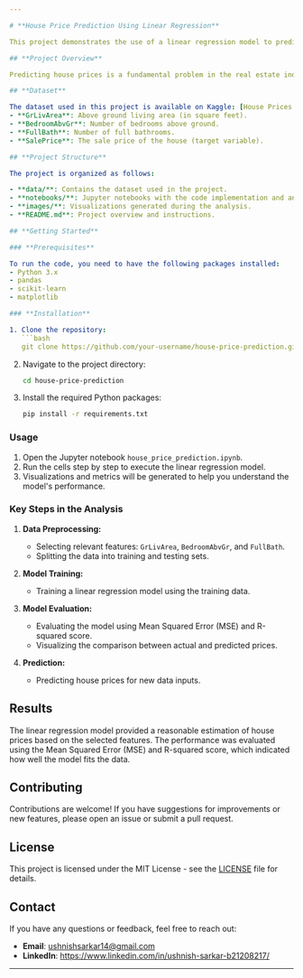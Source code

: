 ```yaml
---

# **House Price Prediction Using Linear Regression**

This project demonstrates the use of a linear regression model to predict the prices of houses based on specific features such as square footage, number of bedrooms, and bathrooms. The goal is to provide an accurate estimation of house prices, which can be beneficial for real estate analysis and decision-making.

## **Project Overview**

Predicting house prices is a fundamental problem in the real estate industry. This project leverages a linear regression model to estimate house prices using key features from a dataset of house sales. The project walks through data preprocessing, model training, evaluation, and making predictions with new data.

## **Dataset**

The dataset used in this project is available on Kaggle: [House Prices - Advanced Regression Techniques](https://www.kaggle.com/c/house-prices-advanced-regression-techniques/data). It includes the following relevant features:
- **GrLivArea**: Above ground living area (in square feet).
- **BedroomAbvGr**: Number of bedrooms above ground.
- **FullBath**: Number of full bathrooms.
- **SalePrice**: The sale price of the house (target variable).

## **Project Structure**

The project is organized as follows:

- **data/**: Contains the dataset used in the project.
- **notebooks/**: Jupyter notebooks with the code implementation and analysis.
- **images/**: Visualizations generated during the analysis.
- **README.md**: Project overview and instructions.

## **Getting Started**

### **Prerequisites**

To run the code, you need to have the following packages installed:
- Python 3.x
- pandas
- scikit-learn
- matplotlib

### **Installation**

1. Clone the repository:
   ```bash
   git clone https://github.com/your-username/house-price-prediction.git
   ```
2. Navigate to the project directory:
   ```bash
   cd house-price-prediction
   ```
3. Install the required Python packages:
   ```bash
   pip install -r requirements.txt
   ```

### **Usage**

1. Open the Jupyter notebook `house_price_prediction.ipynb`.
2. Run the cells step by step to execute the linear regression model.
3. Visualizations and metrics will be generated to help you understand the model's performance.

### **Key Steps in the Analysis**

1. **Data Preprocessing:**
   - Selecting relevant features: `GrLivArea`, `BedroomAbvGr`, and `FullBath`.
   - Splitting the data into training and testing sets.

2. **Model Training:**
   - Training a linear regression model using the training data.

3. **Model Evaluation:**
   - Evaluating the model using Mean Squared Error (MSE) and R-squared score.
   - Visualizing the comparison between actual and predicted prices.

4. **Prediction:**
   - Predicting house prices for new data inputs.

## **Results**

The linear regression model provided a reasonable estimation of house prices based on the selected features. The performance was evaluated using the Mean Squared Error (MSE) and R-squared score, which indicated how well the model fits the data.

## **Contributing**

Contributions are welcome! If you have suggestions for improvements or new features, please open an issue or submit a pull request.

## **License**

This project is licensed under the MIT License - see the [LICENSE](LICENSE) file for details.

## **Contact**

If you have any questions or feedback, feel free to reach out:

- **Email**: ushnishsarkar14@gmail.com
- **LinkedIn**: https://www.linkedin.com/in/ushnish-sarkar-b21208217/

---
```

